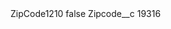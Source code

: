 <?xml version="1.0" encoding="UTF-8"?>
<CustomMetadata xmlns="http://soap.sforce.com/2006/04/metadata" xmlns:xsi="http://www.w3.org/2001/XMLSchema-instance" xmlns:xsd="http://www.w3.org/2001/XMLSchema">
    <label>ZipCode1210</label>
    <protected>false</protected>
    <values>
        <field>Zipcode__c</field>
        <value xsi:type="xsd:string">19316</value>
    </values>
</CustomMetadata>
